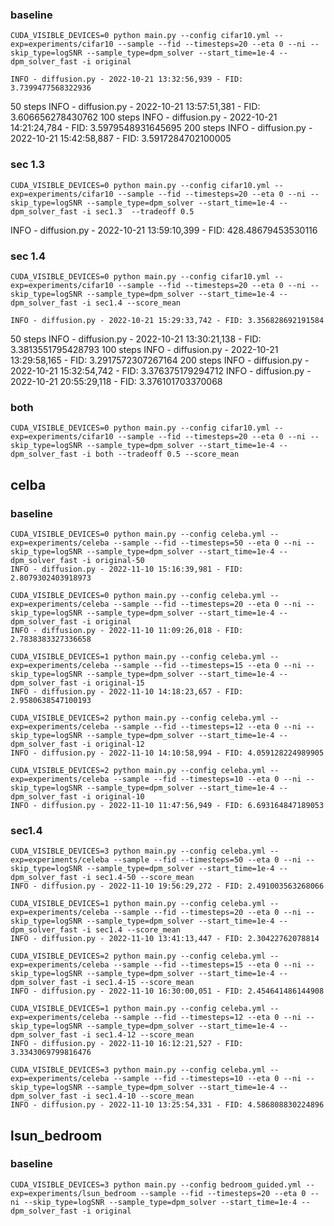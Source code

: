 ### baseline 
```
CUDA_VISIBLE_DEVICES=0 python main.py --config cifar10.yml --exp=experiments/cifar10 --sample --fid --timesteps=20 --eta 0 --ni --skip_type=logSNR --sample_type=dpm_solver --start_time=1e-4 --dpm_solver_fast -i original
```
    INFO - diffusion.py - 2022-10-21 13:32:56,939 - FID: 3.7399477568322936
50 steps
    INFO - diffusion.py - 2022-10-21 13:57:51,381 - FID: 3.606656278430762
100 steps
    INFO - diffusion.py - 2022-10-21 14:21:24,784 - FID: 3.5979548931645695
200 steps
    INFO - diffusion.py - 2022-10-21 15:42:58,887 - FID: 3.5917284702100005

### sec 1.3
```
CUDA_VISIBLE_DEVICES=0 python main.py --config cifar10.yml --exp=experiments/cifar10 --sample --fid --timesteps=20 --eta 0 --ni --skip_type=logSNR --sample_type=dpm_solver --start_time=1e-4 --dpm_solver_fast -i sec1.3  --tradeoff 0.5
```
INFO - diffusion.py - 2022-10-21 13:59:10,399 - FID: 428.48679453530116

### sec 1.4
```
CUDA_VISIBLE_DEVICES=0 python main.py --config cifar10.yml --exp=experiments/cifar10 --sample --fid --timesteps=20 --eta 0 --ni --skip_type=logSNR --sample_type=dpm_solver --start_time=1e-4 --dpm_solver_fast -i sec1.4 --score_mean 
```
    INFO - diffusion.py - 2022-10-21 15:29:33,742 - FID: 3.356828692191584
50 steps
    INFO - diffusion.py - 2022-10-21 13:30:21,138 - FID: 3.3813551795428793
100 steps
    INFO - diffusion.py - 2022-10-21 13:29:58,165 - FID: 3.2917572307267164
200 steps
    INFO - diffusion.py - 2022-10-21 15:32:54,742 - FID: 3.376375179294712
    INFO - diffusion.py - 2022-10-21 20:55:29,118 - FID: 3.376101703370068

### both
```
CUDA_VISIBLE_DEVICES=0 python main.py --config cifar10.yml --exp=experiments/cifar10 --sample --fid --timesteps=20 --eta 0 --ni --skip_type=logSNR --sample_type=dpm_solver --start_time=1e-4 --dpm_solver_fast -i both --tradeoff 0.5 --score_mean
```



## celba

### baseline
```
CUDA_VISIBLE_DEVICES=0 python main.py --config celeba.yml --exp=experiments/celeba --sample --fid --timesteps=50 --eta 0 --ni --skip_type=logSNR --sample_type=dpm_solver --start_time=1e-4 --dpm_solver_fast -i original-50
INFO - diffusion.py - 2022-11-10 15:16:39,981 - FID: 2.8079302403918973

CUDA_VISIBLE_DEVICES=0 python main.py --config celeba.yml --exp=experiments/celeba --sample --fid --timesteps=20 --eta 0 --ni --skip_type=logSNR --sample_type=dpm_solver --start_time=1e-4 --dpm_solver_fast -i original
INFO - diffusion.py - 2022-11-10 11:09:26,018 - FID: 2.7838383327336658

CUDA_VISIBLE_DEVICES=1 python main.py --config celeba.yml --exp=experiments/celeba --sample --fid --timesteps=15 --eta 0 --ni --skip_type=logSNR --sample_type=dpm_solver --start_time=1e-4 --dpm_solver_fast -i original-15
INFO - diffusion.py - 2022-11-10 14:18:23,657 - FID: 2.9580638547100193

CUDA_VISIBLE_DEVICES=2 python main.py --config celeba.yml --exp=experiments/celeba --sample --fid --timesteps=12 --eta 0 --ni --skip_type=logSNR --sample_type=dpm_solver --start_time=1e-4 --dpm_solver_fast -i original-12
INFO - diffusion.py - 2022-11-10 14:10:58,994 - FID: 4.059128224989905

CUDA_VISIBLE_DEVICES=2 python main.py --config celeba.yml --exp=experiments/celeba --sample --fid --timesteps=10 --eta 0 --ni --skip_type=logSNR --sample_type=dpm_solver --start_time=1e-4 --dpm_solver_fast -i original-10
INFO - diffusion.py - 2022-11-10 11:47:56,949 - FID: 6.693164847189053
```

### sec1.4
```
CUDA_VISIBLE_DEVICES=3 python main.py --config celeba.yml --exp=experiments/celeba --sample --fid --timesteps=50 --eta 0 --ni --skip_type=logSNR --sample_type=dpm_solver --start_time=1e-4 --dpm_solver_fast -i sec1.4-50 --score_mean 
INFO - diffusion.py - 2022-11-10 19:56:29,272 - FID: 2.491003563268066

CUDA_VISIBLE_DEVICES=1 python main.py --config celeba.yml --exp=experiments/celeba --sample --fid --timesteps=20 --eta 0 --ni --skip_type=logSNR --sample_type=dpm_solver --start_time=1e-4 --dpm_solver_fast -i sec1.4 --score_mean 
INFO - diffusion.py - 2022-11-10 13:41:13,447 - FID: 2.30422762078814

CUDA_VISIBLE_DEVICES=2 python main.py --config celeba.yml --exp=experiments/celeba --sample --fid --timesteps=15 --eta 0 --ni --skip_type=logSNR --sample_type=dpm_solver --start_time=1e-4 --dpm_solver_fast -i sec1.4-15 --score_mean 
INFO - diffusion.py - 2022-11-10 16:30:00,051 - FID: 2.454641486144908

CUDA_VISIBLE_DEVICES=1 python main.py --config celeba.yml --exp=experiments/celeba --sample --fid --timesteps=12 --eta 0 --ni --skip_type=logSNR --sample_type=dpm_solver --start_time=1e-4 --dpm_solver_fast -i sec1.4-12 --score_mean 
INFO - diffusion.py - 2022-11-10 16:12:21,527 - FID: 3.3343069799816476

CUDA_VISIBLE_DEVICES=3 python main.py --config celeba.yml --exp=experiments/celeba --sample --fid --timesteps=10 --eta 0 --ni --skip_type=logSNR --sample_type=dpm_solver --start_time=1e-4 --dpm_solver_fast -i sec1.4-10 --score_mean 
INFO - diffusion.py - 2022-11-10 13:25:54,331 - FID: 4.586808830224896
```



## lsun_bedroom

### baseline
```
CUDA_VISIBLE_DEVICES=3 python main.py --config bedroom_guided.yml --exp=experiments/lsun_bedroom --sample --fid --timesteps=20 --eta 0 --ni --skip_type=logSNR --sample_type=dpm_solver --start_time=1e-4 --dpm_solver_fast -i original
```
